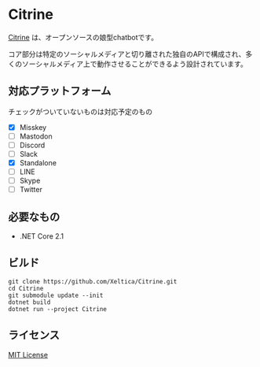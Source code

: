 # Citrine

[Citrine](https://citringo.net/char.html?citrine) は、オープンソースの娘型chatbotです。

コア部分は特定のソーシャルメディアと切り離された独自のAPIで構成され、多くのソーシャルメディア上で動作させることができるよう設計されています。

## 対応プラットフォーム

チェックがついていないものは対応予定のもの

- [x] Misskey
- [ ] Mastodon
- [ ] Discord
- [ ] Slack
- [x] Standalone
- [ ] LINE
- [ ] Skype
- [ ] Twitter

## 必要なもの

- .NET Core 2.1

## ビルド

```
git clone https://github.com/Xeltica/Citrine.git
cd Citrine
git submodule update --init
dotnet build
dotnet run --project Citrine
```

## ライセンス

[MIT License](LICENSE)
